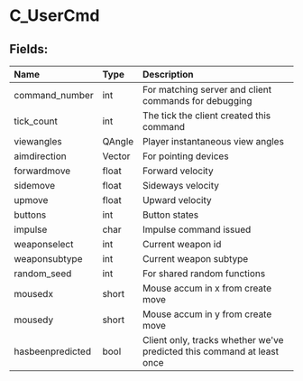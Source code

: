 # C_UserCmd

## Fields:

| Name | Type | Description |
| :--- | :--- | :--- |
| command_number | int | For matching server and client commands for debugging |
| tick_count | int | The tick the client created this command |
| viewangles | QAngle | Player instantaneous view angles |
| aimdirection | Vector | For pointing devices |
| forwardmove | float | Forward velocity |
| sidemove | float | Sideways velocity |
| upmove | float | Upward velocity |
| buttons | int | Button states |
| impulse | char | Impulse command issued |
| weaponselect | int | Current weapon id |
| weaponsubtype | int | Current weapon subtype |
| random_seed | int | For shared random functions |
| mousedx | short | Mouse accum in x from create move |
| mousedy | short | Mouse accum in y from create move |
| hasbeenpredicted | bool | Client only, tracks whether we've predicted this command at least once |

